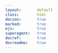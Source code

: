 ```yaml
---
layout:       default
class:        html
docson:       true
marked:       true
ejs:          true
superagent:   true
docref:       true
docreadme:    true
---
```


<div data-doc-readme='https://raw.githubusercontent.com/taskcluster/taskcluster-queue/master/README.md'></div>
